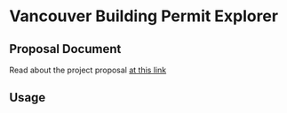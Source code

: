 # Vancouver Building Permit Explorer

## Proposal Document

Read about the project proposal [at this link](https://github.com/UBC-MDS/dsci532-group19-buildingpermits/blob/main/reports/proposal.md)

## Usage